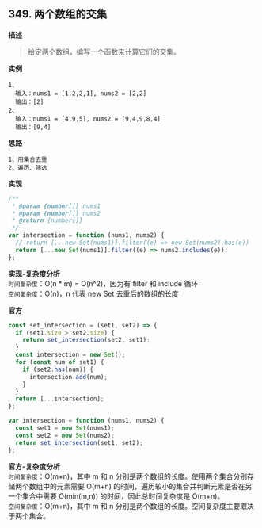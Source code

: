 ## 349. 两个数组的交集

**描述**

> 给定两个数组，编写一个函数来计算它们的交集。

**实例**

```
1、
  输入：nums1 = [1,2,2,1], nums2 = [2,2]
  输出：[2]
2、
  输入：nums1 = [4,9,5], nums2 = [9,4,9,8,4]
  输出：[9,4]
```

**思路**

```
1、用集合去重
2、遍历、筛选
```

**实现**

```js
/**
 * @param {number[]} nums1
 * @param {number[]} nums2
 * @return {number[]}
 */
var intersection = function (nums1, nums2) {
  // return [...new Set(nums1)].filter((e) => new Set(nums2).has(e))
  return [...new Set(nums1)].filter((e) => nums2.includes(e));
};
```

**实现-复杂度分析**  
`时间复杂度`：O(n \* m) = O(n^2)，因为有 filter 和 include 循环  
`空间复杂度`：O(n)，n 代表 new Set 去重后的数组的长度

**官方**

```js
const set_intersection = (set1, set2) => {
  if (set1.size > set2.size) {
    return set_intersection(set2, set1);
  }
  const intersection = new Set();
  for (const num of set1) {
    if (set2.has(num)) {
      intersection.add(num);
    }
  }
  return [...intersection];
};

var intersection = function (nums1, nums2) {
  const set1 = new Set(nums1);
  const set2 = new Set(nums2);
  return set_intersection(set1, set2);
};
```

**官方-复杂度分析**  
`时间复杂度`：O(m+n)，其中 m 和 n 分别是两个数组的长度。使用两个集合分别存储两个数组中的元素需要 O(m+n) 的时间，遍历较小的集合并判断元素是否在另一个集合中需要 O(min(m,n)) 的时间，因此总时间复杂度是 O(m+n)。  
`空间复杂度`：O(m+n)，其中 m 和 n 分别是两个数组的长度。空间复杂度主要取决于两个集合。
